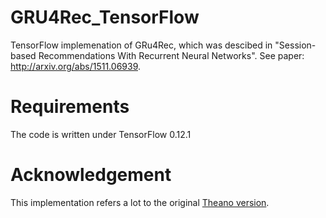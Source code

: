# GRU4Rec_TensorFlow
TensorFlow implemenation of GRu4Rec, which was descibed in "Session-based Recommendations With Recurrent Neural Networks". See paper: http://arxiv.org/abs/1511.06939. 

# Requirements
The code is written under TensorFlow 0.12.1

# Acknowledgement
This implementation refers a lot to the original [Theano version](https://github.com/hidasib/GRU4Rec).
